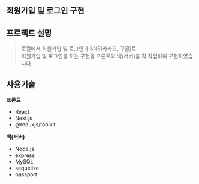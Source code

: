 ## 회원가입 및 로그인 구현

## 프로젝트 설명
>로컬에서 회원가입 및 로그인과 SNS(카카오, 구글)로  
회원가입 및 로그인을 하는 구현을 프론트와 백(서버)을 각 작업하여 구현하였습니다.

## 사용기술

**프론트**
- React
- Next.js
- @reduxjs/toolkit

**백(서버)**
- Node.js
- express
- MySQL
- sequelize
- passport
